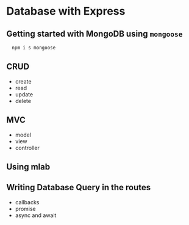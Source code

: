 # Database with Express

## Getting started with MongoDB using `mongoose`

```sh
  npm i s mongoose
```

## CRUD

* create
* read
* update
* delete

## MVC

* model
* view
* controller

## Using mlab

## Writing Database Query in the routes

* callbacks
* promise
* async and await
